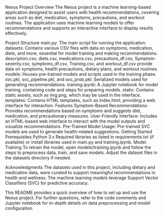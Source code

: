 Nexus Project
Overview
The Nexus project is a machine learning-based application designed to assist users with health recommendations, covering areas such as diet, medication, symptoms, precautions, and workout routines. The application uses machine learning models to offer recommendations and supports an interactive interface to display results effectively.

Project Structure
main.py: The main script for running the application.
datasets: Contains various CSV files with data on symptoms, medication, diets, and more, essential for model training and making recommendations.
description.csv, diets.csv, medications.csv, precautions_df.csv, Symptom-severity.csv, symptoms_df.csv, Training.csv, and workout_df.csv provide data on symptoms, health precautions, dietary plans, and workout routines.
models: Houses pre-trained models and scripts used in the training phase.
svc.pkl, svc_pipeline.pkl, and svc_prob.pkl: Serialized models used for generating recommendations.
training.ipynb: A Jupyter notebook for model training, containing code and steps for preparing models.
static: Contains static assets, such as img.png, which may be used in the interface.
templates: Contains HTML templates, such as index.html, providing a web interface for interaction.
Features
Symptom-Based Recommendations: Provides recommendations based on symptoms and suggests diet, medication, and precautionary measures.
User-Friendly Interface: Includes an HTML-based web interface to interact with the model outputs and visualize recommendations.
Pre-Trained Model Usage: Pre-trained SVC models are used to generate health-related suggestions.
Getting Started
Prerequisites
Python 3.x
Required libraries as listed in requirements.txt (if available) or install libraries used in main.py and training.ipynb.
Model Training
To retrain the model, open models/training.ipynb and follow the steps to preprocess data, train, and save models. Adjust the dataset files in the datasets directory if needed.

Acknowledgments
The datasets used in this project, including dietary and medication data, were curated to support meaningful recommendations in health and wellness. The machine learning models leverage Support Vector Classifiers (SVC) for predictive accuracy.

This README provides a quick overview of how to set up and use the Nexus project. For further questions, refer to the code comments and Jupyter notebook for in-depth details on data preprocessing and model configuration.
